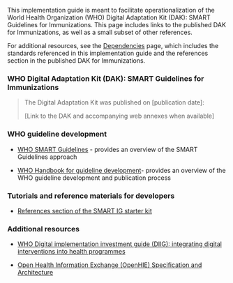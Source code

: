 This implementation guide is meant to facilitate operationalization of the World Health Organization (WHO) Digital Adaptation Kit (DAK): SMART Guidelines for Immunizations. This page includes links to the published DAK for Immunizations, as well as a small subset of other references.

For additional resources, see the <a href="dependencies.html">Dependencies</a> page, which includes the standards referenced in this implementation guide and the references section in the published DAK for Immunizations.

### WHO Digital Adaptation Kit (DAK): SMART Guidelines for Immunizations

> The Digital Adaptation Kit was published on \[publication date\]:
>
> \[Link to the DAK and accompanying web annexes when available\]

### WHO guideline development
    
-   [WHO SMART Guidelines](https://www.who.int/teams/digital-health-and-innovation/smart-guidelines) - provides an overview of the SMART Guidelines approach

-   [WHO Handbook for guideline development](https://www.who.int/publications/i/item/9789241548960)- provides an overview of the WHO guideline development and publication process

### Tutorials and reference materials for developers
- [References section of the SMART IG starter kit](https://worldhealthorganization.github.io/smart-ig-starter-kit/references.html#2)

### Additional resources
-   [WHO Digital implementation investment guide (DIIG): integrating digital interventions into health programmes](https://www.who.int/publications/i/item/9789240010567)

-   [Open Health Information Exchange (OpenHIE) Specification and Architecture](https://guides.ohie.org/arch-spec/architecture-specification/overview-of-the-architecture)
